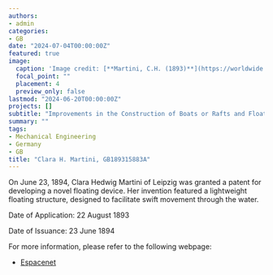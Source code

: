 ```yaml
---
authors:
- admin
categories:
- GB
date: "2024-07-04T00:00:00Z"
featured: true
image:
  caption: 'Image credit: [**Martini, C.H. (1893)**](https://worldwide.espacenet.com/patent/search/family/035242470/publication/GB189315883A?q=pn%3DGB189315883A)'
  focal_point: ""
  placement: 4
  preview_only: false
lastmod: "2024-06-20T00:00:00Z"
projects: []
subtitle: "Improvements in the Construction of Boats or Rafts and Floating Structures."
summary: ""
tags:
- Mechanical Engineering
- Germany
- GB
title: "Clara H. Martini, GB189315883A"
---
```


On June 23, 1894, Clara Hedwig Martini of Leipzig was granted a patent for developing a novel floating device. Her invention featured a lightweight floating structure, designed to facilitate swift movement through the water.

Date of Application: 22 August 1893 

Date of Issuance: 23 June 1894

For more information, please refer to the following webpage: 

- [Espacenet](https://worldwide.espacenet.com/patent/search/family/035242470/publication/GB189315883A?q=pn%3DGB189315883A)
